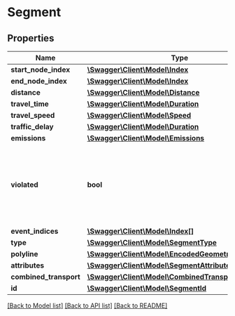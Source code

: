 # Segment

## Properties
Name | Type | Description | Notes
------------ | ------------- | ------------- | -------------
**start_node_index** | [**\Swagger\Client\Model\Index**](Index.md) |  | [optional] 
**end_node_index** | [**\Swagger\Client\Model\Index**](Index.md) |  | [optional] 
**distance** | [**\Swagger\Client\Model\Distance**](Distance.md) |  | 
**travel_time** | [**\Swagger\Client\Model\Duration**](Duration.md) |  | 
**travel_speed** | [**\Swagger\Client\Model\Speed**](Speed.md) |  | 
**traffic_delay** | [**\Swagger\Client\Model\Duration**](Duration.md) |  | [optional] 
**emissions** | [**\Swagger\Client\Model\Emissions**](Emissions.md) |  | [optional] 
**violated** | **bool** | If set to true, indicates that this segment contains a violation for the chosen vehicle. | 
**event_indices** | [**\Swagger\Client\Model\Index[]**](Index.md) |  | [optional] 
**type** | [**\Swagger\Client\Model\SegmentType**](SegmentType.md) |  | 
**polyline** | [**\Swagger\Client\Model\EncodedGeometry**](EncodedGeometry.md) |  | [optional] 
**attributes** | [**\Swagger\Client\Model\SegmentAttributes**](SegmentAttributes.md) |  | [optional] 
**combined_transport** | [**\Swagger\Client\Model\CombinedTransportAttributes**](CombinedTransportAttributes.md) |  | [optional] 
**id** | [**\Swagger\Client\Model\SegmentId**](SegmentId.md) |  | [optional] 

[[Back to Model list]](../../README.md#documentation-for-models) [[Back to API list]](../../README.md#documentation-for-api-endpoints) [[Back to README]](../../README.md)

